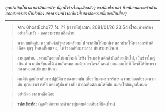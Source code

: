 _คุณบังเอิญไปเจอเทอร์มินอลเก่าๆ ที่ถูกทิ้งร้างในมุมมืดสลัวๆ ของป้อมไซเบอร์ ป้ายนีออนกระพริบด้านนอกสาดเงายาวไปทั่วห้อง ส่องสว่างหน้าจอเดียวที่แสดงข้อความที่แตกเป็นเสี่ยงๆ_

---

> **จาก:** GhostEcho77
> **ถึง:** ?? (เข้ารหัส)
> **เวลา:** 2081/01/26 23:54
> **เรื่อง:** คำขอร้องอย่างสิ้นหวัง - ขอความช่วยเหลือด่วน

> พวก ผมติดกับ พวกมันจับตัวครอบครัวผมไป พวกมันให้ผมทำงานสกปรกให้พวกอสรพิษสีเลือด ทุกๆ โหนดที่ผมเจาะ, ไฟร์วอลล์ที่ผมทะลวง มันทรมานใจผม

> งานสุดท้าย... พวกมันอยากให้ผมโจมตี ไทซิง ไซเบอร์เนติกส์ มันเสี่ยงเกินไป, เป็นข่าวใหญ่เกิน ถ้าพวกมันจับผมได้ ซวยกันหมด ผมต้องการใครสักคนช่วยผมออกไปที ใครก็ได้ที่พาเราสองคนออกไปแบบเนียนๆ

> ผมมีข้อมูลเกี่ยวกับการปฏิบัติการของพวกมัน เกี่ยวกับมาตรการรักษาความปลอดภัยของพวกมัน ทุกอย่างเข้ารหัส แต่ผมรู้ช่องทางลับ ถ้าคุณติดต่อผมได้ที่นั่น ผมจะให้ข้อมูลทั้งหมด

> อย่าลังเล เวลาเหลือน้อย

> **รหัสเข้ารหัส:** (ชุดตัวอักษรและตัวเลขสุ่มตามด้วยเสียงที่ผิดเพี้ยน)

